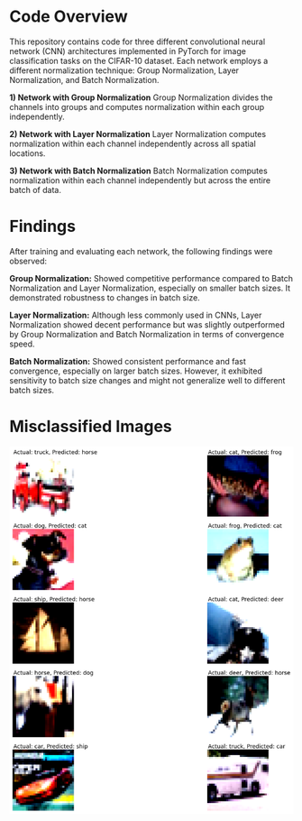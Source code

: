 # Code Overview
This repository contains code for three different convolutional neural network (CNN) architectures implemented in PyTorch for image classification tasks on the CIFAR-10 dataset. Each network employs a different normalization technique: Group Normalization, Layer Normalization, and Batch Normalization.

**1) Network with Group Normalization**
Group Normalization divides the channels into groups and computes normalization within each group independently.

**2) Network with Layer Normalization**
Layer Normalization computes normalization within each channel independently across all spatial locations.

**3) Network with Batch Normalization**
Batch Normalization computes normalization within each channel independently but across the entire batch of data.

# Findings
After training and evaluating each network, the following findings were observed:

**Group Normalization:** Showed competitive performance compared to Batch Normalization and Layer Normalization, especially on smaller batch sizes. It demonstrated robustness to changes in batch size.

**Layer Normalization:** Although less commonly used in CNNs, Layer Normalization showed decent performance but was slightly outperformed by Group Normalization and Batch Normalization in terms of convergence speed.

**Batch Normalization:** Showed consistent performance and fast convergence, especially on larger batch sizes. However, it exhibited sensitivity to batch size changes and might not generalize well to different batch sizes.

# Misclassified Images

![misclassified-images](unclassified_images.png)


